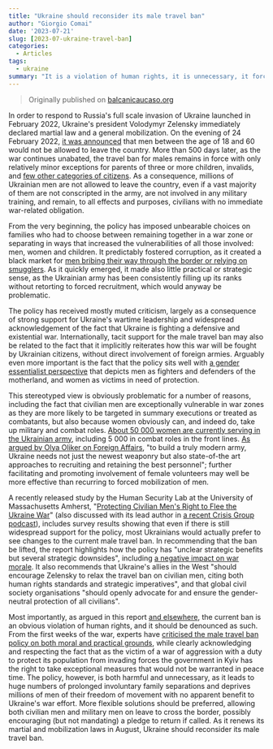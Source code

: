 ```yaml
---
title: "Ukraine should reconsider its male travel ban"
author: "Giorgio Comai"
date: '2023-07-21'
slug: [2023-07-ukraine-travel-ban]
categories:
  - Articles
tags:
  - ukraine
summary: "It is a violation of human rights, it is unnecessary, it forces unbearable decisions on families, and creates new vulnerabilities. As it renews its martial and mobilization laws in August, Ukraine should reconsider its male travel ban"
---
```


> Originally published on [balcanicaucaso.org](https://www.balcanicaucaso.org/eng/Areas/Ukraine/Ukraine-should-reconsider-its-male-travel-ban-226340)

In order to respond to Russia's full scale invasion of Ukraine launched in February 2022, Ukraine's president Volodymyr Zelensky immediately declared martial law and a general mobilization. On the evening of 24 February 2022, [it was announced](https://www.kmu.gov.ua/news/derzhprikordonsluzhba-shchodo-obmezhen-u-peretini-kordonu-na-viyizd-z-ukrayini-okremoyu-kategoriyeyu-gromadyan) that men between the age of 18 and 60 would not be allowed to leave the country. More than 500 days later, as the war continues unabated, the travel ban for males remains in force with only relatively minor exceptions for parents of three or more children, invalids, and [few other categories of citizens](https://visitukraine.today/blog/102/exceptions-when-a-man-can-leave-ukraine-under-martial-law). As a consequence, millions of Ukrainian men are not allowed to leave the country, even if a vast majority of them are not conscripted in the army, are not involved in any military training, and remain, to all effects and purposes, civilians with no immediate war-related obligation.

From the very beginning, the policy has imposed unbearable choices on families who had to choose between remaining together in a war zone or separating in ways that increased the vulnerabilities of all those involved: men, women and children. It predictably fostered corruption, as it created a black market for [men bribing their way through the border or relying on smugglers](https://www.dw.com/en/how-ukrainian-men-try-to-get-around-the-ban-to-leave-the-country/a-62529639). As it quickly emerged, it made also little practical or strategic sense, as the Ukrainian army has been consistently filling up its ranks without retorting to forced recruitment, which would anyway be problematic.

The policy has received mostly muted criticism, largely as a consequence of strong support for Ukraine's wartime leadership and widespread acknowledgement of the fact that Ukraine is fighting a defensive and existential war. Internationally, tacit support for the male travel ban may also be related to the fact that it implicitly reiterates how this war will be fought by Ukrainian citizens, without direct involvement of foreign armies. Arguably even more important is the fact that the policy sits well with [a gender essentialist perspective](https://doi.org/10.1111/j.0020-8833.2005.00346.x) that depicts men as fighters and defenders of the motherland, and women as victims in need of protection.

This stereotyped view is obviously problematic for a number of reasons, including the fact that civilian men are exceptionally vulnerable in war zones as they are more likely to be targeted in summary executions or treated as combatants, but also because women obviously can, and indeed do, take up military and combat roles. [About 50 000 women are currently serving in the Ukrainian army](https://www.rferl.org/a/ukraine-war-women-soldiers-female-freedom-survival/32240805.html), including 5 000 in combat roles in the front lines. [As argued by Olya Oliker on Foreign Affairs](https://www.foreignaffairs.com/ukraine/fighting-while-female), "to build a truly modern army, Ukraine needs not just the newest weaponry but also state-of-the art approaches to recruiting and retaining the best personnel"; further facilitating and promoting involvement of female volunteers may well be more effective than recurring to forced mobilization of men.

A recently released study by the Human Security Lab at the University of Massachusetts Amherst, "[Protecting Civilian Men's Right to Flee the Ukraine War](https://www.humansecuritylab.net/news/human-security-lab-launches-new-report-calling-for-end-to-gender-selective-travel-ban-in-ukraine-war)" (also discussed with its lead author in [a recent Crisis Group podcast](https://www.crisisgroup.org/europe-central-asia/eastern-europe/ukraine/ukraines-male-travel-ban-and-protection-civilians)), includes survey results showing that even if there is still widespread support for the policy, most Ukrainians would actually prefer to see changes to the current male travel ban. In recommending that the ban be lifted, the report highlights how the policy has "unclear strategic benefits but several strategic downsides", including [a negative impact on war morale](https://foreignpolicy.com/2022/11/14/ukraine-russia-war-zelensky-travel-ban-civilian-men/). It also recommends that Ukraine's allies in the West "should encourage Zelensky to relax the travel ban on civilian men, citing both human rights standards and strategic imperatives", and that global civil society organisations "should openly advocate for and ensure the gender-neutral protection of all civilians".

Most importantly, as argued in this report [and elsewhere](https://theconversation.com/why-banning-men-from-leaving-ukraine-violates-their-human-rights-178411), the current ban is an obvious violation of human rights, and it should be denounced as such. From the first weeks of the war, experts have [criticised the male travel ban policy on both moral and practical grounds](https://www.crisisgroup.org/europe-central-asia/eastern-europe/ukraine/mitigating-gendered-effects-ukraines-refugee-crisis), while clearly acknowledging and respecting the fact that as the victim of a war of aggression with a duty to protect its population from invading forces the government in Kyiv has the right to take exceptional measures that would not be warranted in peace time. The policy, however, is both harmful and unnecessary, as it leads to huge numbers of prolonged involuntary family separations and deprives millions of men of their freedom of movement with no apparent benefit to Ukraine's war effort. More flexible solutions should be preferred, allowing both civilian men and military men on leave to cross the border, possibly encouraging (but not mandating) a pledge to return if called. As it renews its martial and mobilization laws in August, Ukraine should reconsider its male travel ban.
